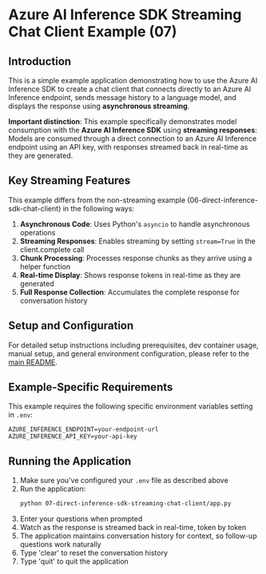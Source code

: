 # Azure AI Inference SDK Streaming Chat Client Example (07)

## Introduction
This is a simple example application demonstrating how to use the Azure AI Inference SDK to create a chat client that connects directly to an Azure AI Inference endpoint, sends message history to a language model, and displays the response using **asynchronous streaming**.

**Important distinction**: This example specifically demonstrates model consumption with the **Azure AI Inference SDK** using **streaming responses**: Models are consumed through a direct connection to an Azure AI Inference endpoint using an API key, with responses streamed back in real-time as they are generated.

## Key Streaming Features
This example differs from the non-streaming example (06-direct-inference-sdk-chat-client) in the following ways:

1. **Asynchronous Code**: Uses Python's `asyncio` to handle asynchronous operations
2. **Streaming Responses**: Enables streaming by setting `stream=True` in the client.complete call
3. **Chunk Processing**: Processes response chunks as they arrive using a helper function
4. **Real-time Display**: Shows response tokens in real-time as they are generated
5. **Full Response Collection**: Accumulates the complete response for conversation history

## Setup and Configuration
For detailed setup instructions including prerequisites, dev container usage, manual setup, and general environment configuration, please refer to the [main README](../README.md#%EF%B8%8F-setup-guide).

## Example-Specific Requirements
This example requires the following specific environment variables setting in `.env`:
```
AZURE_INFERENCE_ENDPOINT=your-endpoint-url
AZURE_INFERENCE_API_KEY=your-api-key
```

## Running the Application
1. Make sure you've configured your `.env` file as described above
2. Run the application:
   ```bash
   python 07-direct-inference-sdk-streaming-chat-client/app.py
   ```
3. Enter your questions when prompted
4. Watch as the response is streamed back in real-time, token by token
5. The application maintains conversation history for context, so follow-up questions work naturally
6. Type 'clear' to reset the conversation history
7. Type 'quit' to quit the application
